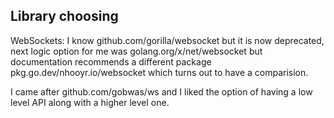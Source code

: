 ## Library choosing

WebSockets: I know github.com/gorilla/websocket but it is now deprecated, next
logic option for me was golang.org/x/net/websocket but documentation recommends
a different package pkg.go.dev/nhooyr.io/websocket which turns out to have a
comparision.

I came after github.com/gobwas/ws and I liked the option of having a low level
API along with a higher level one.
